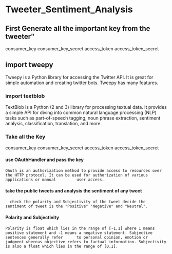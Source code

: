 # Tweeter_Sentiment_Analysis
 ## First Generate all the important key from the tweeter"
  consumer_key
  consumer_key_secret
  access_token
  access_token_secret
  
  
  ## import tweepy
  
  Tweepy is a Python library for accessing the Twitter API. It is great for simple automation and creating twitter bots. 
  Tweepy has many features.
  
  
  ### import textblob
  
  TextBlob is a Python (2 and 3) library for processing textual data. It provides a simple API for diving into common natural language processing (NLP) tasks       such as part-of-speech tagging, noun phrase extraction, sentiment analysis, classification, translation, and more.
   
 ### Take all the Key
   
  consumer_key
  consumer_key_secret
  access_token
  access_token_secret
  
 #### use OAuthHandler and pass the key
    OAuth is an authorization method to provide access to resources over the HTTP protocol. It can be used for authorization of various applications or manual         user access.
    
 #### take the public tweets and analysis the sentiment of any tweet
      check the polarity and Subjectivity of the tweet decide the sentiment of tweet is the "Positive" "Negative" and "Neutral".
      
 #### Polarity and Subjectivity
    Polarity is float which lies in the range of [-1,1] where 1 means positive statement and -1 means a negative statement. Subjective sentences generally refer      to personal opinion, emotion or judgment whereas objective refers to factual information. Subjectivity is also a float which lies in the range of [0,1].

 
